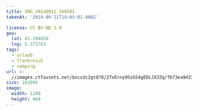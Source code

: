 ```yaml
---
title: IMG_20140911_160501
takenAt: '2014-09-11T14:05:01.000Z'

license: CC BY-ND 3.0
geo:
  lat: 43.294858
  lng: 5.373763
tags:
  - urlaub
  - frankreich
  - camping
url: >-
  //images.ctfassets.net/bncv3c2gt878/27xErny95zGS4gEDLJX3Zq/fb73ea943301ef0b9b888bc025923c9c/img_20140911_160501_28312893005_o
size: 162666
image:
  width: 1280
  height: 960
---
```

